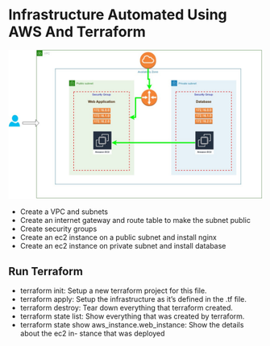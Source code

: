 # Infrastructure Automated Using AWS And Terraform

![img-1](Diagram.jpg)
- Create a VPC and subnets
- Create an internet gateway and route table to make the subnet public
- Create security groups
- Create an ec2 instance on a public subnet and install nginx
- Create an ec2 instance on private subnet and install database

Run Terraform
-------------

- terraform init: Setup a new terraform project for this file.
- terraform apply: Setup the infrastructure as it’s defined in the .tf file.
- terraform destroy: Tear down everything that terraform created.
- terraform state list: Show everything that was created by terraform.
- terraform state show aws_instance.web_instance: Show the details about the ec2 in-
stance that was deployed
